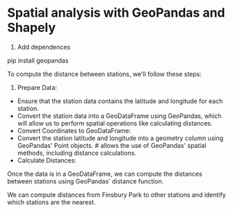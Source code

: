 # Spatial analysis with GeoPandas and Shapely


1. Add dependences

pip install geopandas


To compute the distance between stations, we'll follow these steps:

1. Prepare Data:

- Ensure that the station data contains the latitude and longitude for each station.
- Convert the station data into a GeoDataFrame using GeoPandas, which will allow us to perform spatial operations like calculating distances.
- Convert Coordinates to GeoDataFrame:
- Convert the station latitude and longitude into a geometry column using GeoPandas' Point objects. # allows the use of GeoPandas' spatial methods, including distance calculations.
- Calculate Distances:

Once the data is in a GeoDataFrame, we can compute the distances between stations using GeoPandas' distance function.

We can compute distances from Finsbury Park to other stations and identify which stations are the nearest.

